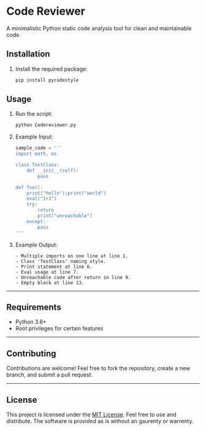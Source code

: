 # Code Reviewer

A minimalistic Python static code analysis tool for clean and maintainable code.

## Installation
1. Install the required package:
   ```bash
   pip install pycodestyle
   ```

## Usage
1. Run the script:
   ```bash
   python Codereviewer.py
   ```

2. Example Input:
   ```python
   sample_code = '''
   import math, os

   class TestClass:
       def __init__(self):
           pass

   def foo():
       print("hello");print("world")
       eval("1+1")
       try:
           return
           print("unreachable")
       except:
           pass
   '''
   ```

3. Example Output:
   ```plaintext
   - Multiple imports on one line at line 1.
   - Class 'TestClass' naming style.
   - Print statement at line 6.
   - Eval usage at line 7.
   - Unreachable code after return in line 9.
   - Empty block at line 13.
   ```


---

## Requirements

- Python 3.8+
- Root privileges for certain features

---


## Contributing

Contributions are welcome! Feel free to fork the repository, create a new branch, and submit a pull request.

---

## License

This project is licensed under the [MIT License](https://opensource.org/licenses/MIT). Feel free to use and distribute. The software is provided as is without an gaurenty or warrenty. 
